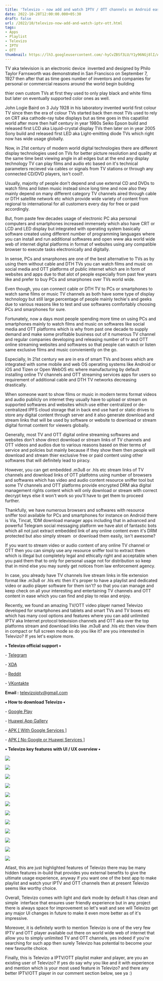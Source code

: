 ```yaml
---
title: 'Televizo - now add and watch IPTV / OTT channels on Android easily.'
date: 2022-10-28T12:00:00.000+05:30
draft: false
url: /2022/10/televizo-now-add-and-watch-iptv-ott.html
tags: 
- Apps
- Playlist
- Televizo
- IPTV
- OTT
thumbnail: https://lh3.googleusercontent.com/-hyCvZBSf3LU/Y1y96NGj8lI/AAAAAAAAOcI/Hx0-hVJpHdUSLIbQrHovPGrCmOJyajBaQCNcBGAsYHQ/s1600/1667022309686012-0.png
---
```


  

TV aka television is an electronic device  invented and designed by Philo Taylor Farnsworth was demonstrated in San Francisco on September 7, 1927 then after that as time goes number of inventors and companies for personal or commercial reasons around the world begin building

thier own custom TVs at first they used to only play black and white films but later on eventually supported color ones as well.  

  

John Logie Baird on 3 July 1928 in his laboratory invented world first colour TV since then the era of colour TVs started back then most TVs used to rely on CRT aka cathode-ray tube displays but as time goes in this capatilist world after more then half century in year 1980s Seiko Epson build and released first LCD aka Liquid-crystal display TVs then later on in year 2005 Sony build and released first LED aka Light-emitting diode TVs which right now has wide usage globally.

  

Now, in 21st century of modern world digital technologies there are different display technologies used on TVs for better picture resolution and quality at the same time best viewing angle in all edges but at the end any display technology TV can play films and audio etc based on it's technical parameters recieved via cables or signals from TV stations or through any connected CD/DVD players, isn't cool?.

  

Usually, majority of people don't depend and use external CD and DVDs to watch films and listen music instead since long time and now also they mainly depend on many different category TV channels aired through cable or DTH satellite network etc which provide wide variety of content from regional to international for all customers every day for free or paid accordingly.

  

But, from paste few decades usage of electronic PC aka personal computers and smartphones increased immensely which also have CRT or LCD and LED display but integrated with operating system basically software created using different number of programming languages where you can install and run additional softwares and open www aka world wide web of internet digital platforms in format of websites using any compatible browser to execute tasks electronically and digitally.

  

In sense, PCs and smarphones are one of the best alternative to TVs as by using them without cable and DTH TVs you can watch films and music on social media and OTT platforms of public internet which are in form of websites and apps due to that alot of people especially from past few years like and prefer to buy PCs and smarphones over TVs world wide.

  

Even though, you can connect cable or DTH TV to PCs or smartphones to watch same films or music TV channels as both have some type of display technology but still large percentage of people mainly techie's and geeks due to various reasons like to test and use softwares comfortably choosing PCs and smarphones for sure.

  

Fortunately, now a days most people spending more time on using PCs and smartphones mainly to watch films and music on softwares like social media and OTT platforms which is why from past one decade to supply demand and make some profitable business out of it numerous TV channel and regular companies developing and releasing number of tv and OTT online streaming websites and softwares so that people can watch or listen same exclusive films and music convieniently on the go.

  

Especially, In 21st century we are in era of smart TVs and boxes which are integrated with some mobile and web OS operating systems like Android or iOS and Tizen or Open WebOS etc where manufacturing by default installing online TV channels and OTT streaming services apps for users so requirement of additional cable and DTH TV networks decreasing drastically.

  

When someone want to show films or music in modern terms format videos and audio publicly on internet they usually have to upload or stream on supported softwares and websites which use either centralized or de-centralized IPFS cloud storage that in back end use hard or static drives to store any digital content through server and it also generate download and stream links that will be used by software or website to download or stream digital format content for viewers globally.

  

Generally, most TV and OTT digital online streaming softwares and websites don't show direct download or stream links of TV channels and OTT videos and audios due to various reasons based on thier terms of service and policies but mainly because if they show them then people will download and stream thier exclusive free or paid content using other softwares that will definitely lead to piracy.

  

However, you can get embedded .m3u8 or .hls etc stream links of TV channels and download links of OTT platfotms using number of browsers and softwares which has video and audio content resource sniffer tool but some TV channels and OTT platforms provide encrypted DRM aka digital management rights content which will only download or stream with correct decrypt keys else it won't work so you'll have to get them to proceed further.

  

Thankfully, we have numerous browsers and softwares with resource sniffer tool available for PCs and smartphones for instance on Android there is Via, Tincat, 1DM download manager apps including that in advanced and powerful Telegram social messaging platform we have alot of fantastic bots which all not just extract embedded link of any online content even it's DRM protected but also simply stream  or download them easily, isn't awesome?

  

If you want to stream video or audio content of any online TV channel or OTT then you can simply use any resource sniffer tool to extract them which is illegal but completely legal and ethically right and acceptable when you paid them that to only for personal usage not for distribution so keep that in mind else you may surely get notices from law enforcement agency.

  

In case, you already have TV channels live stream links in file extension format like .m3u8 or .hls etc then it's proper to have a playlist and dedicated video or audio player software for them isn't? so that you can manage and keep check on all your interesting and entertaining TV channels and OTT content in ease which you can find and play to relax and enjoy.

  

Recently, we found an amazing TV/OTT video player named Televizo developed for smartphones and tablets and smart TVs and TV boxes etc which has many cool options and features where you can add unlimited IPTV aka Internet protocol television channels and OTT aka over the top platforms stream and download links like .m3u8 and .hls etc then view them in compact or full screen mode so do you like it? are you interested in Televizo? If yes let's explore more.

  

**• Televizo official support •**

\- [Telegram](https://t.me/televizoiptv)

\- [XDA](https://forum.xda-developers.com/t/app-5-0-televizo-iptv-ott-player.3956790/)  

\- [Reddit](https://www.reddit.com/r/Televizo/)

\- [VKontakte](https://vk.com/club184283410)

  

**Email :** [televizoiptv@gmail.com](mailto:televizoiptv@gmail.com)

**• How to download Televizo •**

\- [Google Play](https://play.google.com/store/apps/details?id=com.ottplay.ottplay)

\- [Huawei App Gallery](https://appgallery.cloud.huawei.com/marketshare/app/C102609221)

\- [APK \[ With Google Services \]](https://bit.ly/39Vdyrk)

\- [APK \[ No Google or Huawei Services \]](https://bit.ly/3GWPuTq)

**• Televizo key features with UI / UX overview •**

 **![](https://lh3.googleusercontent.com/--_4rFudLyV4/Y1y95GbloEI/AAAAAAAAOcE/jtGPYgxPjqQlRPIkLwuAYXcWO8QZwwd9wCNcBGAsYHQ/s1600/1667022306301465-1.png)** 

 **![](https://lh3.googleusercontent.com/-KBqAfPRVD54/Y1y94QWie-I/AAAAAAAAOcA/k39OX4oapVUrciWZ49qcsvDlM3Z24gLXACNcBGAsYHQ/s1600/1667022302644154-2.png)** 

 **![](https://lh3.googleusercontent.com/-w80sOS19GU4/Y1y93VITH3I/AAAAAAAAOb8/O0uKI-7WRKEVXt-vjQIbH9GDGhrjZj8MgCNcBGAsYHQ/s1600/1667022298990289-3.png)** 

 **![](https://lh3.googleusercontent.com/-CR-93RYNq0Q/Y1y92h9jS7I/AAAAAAAAOb4/h1Q2-m8AAnAdqeDUCitD1TofqrJAliYkACNcBGAsYHQ/s1600/1667022295234091-4.png)** 

 **![](https://lh3.googleusercontent.com/-zJdsw6mvaSE/Y1y91mOVqAI/AAAAAAAAOb0/Fb_Xviyad0MnQsJA3HpZz38zp5j7ojX1ACNcBGAsYHQ/s1600/1667022291536278-5.png)** 

 **![](https://lh3.googleusercontent.com/-RgPArRs9zuI/Y1y90rWKJRI/AAAAAAAAObw/ZUB-tmv9U2gPY8XAjJVBBb4wh5FlSteBQCNcBGAsYHQ/s1600/1667022287722506-6.png)** 

 ![](https://lh3.googleusercontent.com/-JMRrEjeCFrE/Y1y9zl7lGhI/AAAAAAAAObs/Yv_az52sNvk9y47cBSQ39ToVPCWpmLzXgCNcBGAsYHQ/s1600/1667022283727996-7.png) 

  

 ![](https://lh3.googleusercontent.com/-fF1EJ5Py37w/Y1y9ylqWVNI/AAAAAAAAObo/CqU3xzV4mWwfOH-Ct1xFepq8uiBiGuogACNcBGAsYHQ/s1600/1667022279935006-8.png) 

  

 ![](https://lh3.googleusercontent.com/-Z0I5jFv9BmY/Y1y9x_TlJAI/AAAAAAAAObk/cN_7tyUNf7QJt2PO0YmKx6L0BnvojAdcgCNcBGAsYHQ/s1600/1667022276057597-9.png) 

  

 ![](https://lh3.googleusercontent.com/-pN3PRLPC9io/Y1y9w8OoKnI/AAAAAAAAObg/9nei8ywfBGc3MS--bdrWw0yWTTjod_kKwCNcBGAsYHQ/s1600/1667022272174291-10.png) 

  

 ![](https://lh3.googleusercontent.com/-cUvJH2nsd7c/Y1y9vxNfc5I/AAAAAAAAObc/u8mB15rNxYALwC9zLMC1O3rfFKbED7lXgCNcBGAsYHQ/s1600/1667022268347590-11.png) 

  

 ![](https://lh3.googleusercontent.com/-_jpvkfFCJaw/Y1y9u0gm6DI/AAAAAAAAObY/HN1QAaix6Owcl0SE8e9DrcQhLZnxhT16wCNcBGAsYHQ/s1600/1667022263361576-12.png) 

  

Atlast, this are just highlighted features of Televizo there may be many hidden features in-build that provides you external benefits to give the ultimate usage experience, anyway if you want one of the best app to make playlist and watch your IPTV and OTT channels then at present Televizo seems like worthy choice.

  

Overall, Televizo comes with light and dark mode by default it has clean and simple  interface that ensures user friendly experience but in any project there is always space for improvement so let's wait and see will Televizo get any major UI changes in future to make it even more better as of it's impressive.

  

Moreover, it is definitely worth to mention Televizo is one of the very few IPTV and OTT player available out there on world wide web of internet that allow you to simply unlimited TV and OTT channels, yes indeed if you're searching for such app then surely Televizo has potential to become your new favourite choice.

  

Finally, this is Televizo a IPTV/OTT playlist maker and player, are you an existing user of Televizo? If yes do say why you like and it with experience and mention which is your most used feature in Televizo? and there any better IPTV/OTT player in our comment section below, see ya :)